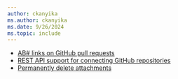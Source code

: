 ```yaml
---
author: ckanyika
ms.author: ckanyika
ms.date: 9/26/2024
ms.topic: include
---
```


- [AB# links on GitHub pull requests](#ab-links-on-github-pull-requests)
- [REST API support for connecting GitHub repositories](#rest-api-support-for-connecting-github-repositories)
- [Permanently delete attachments](#permanently-delete-attachments)
